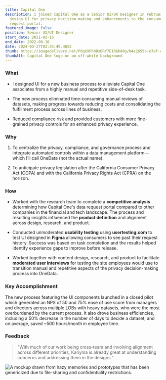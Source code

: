 ```yaml
---
title: Capital One
description: I joined Capital One as a Senior UI/UX Designer in February 2021 to
  design UI for privacy decision-making and enhancements to the consumer data
  request portal.
featured_image: false
position: Senior UX/UI Designer
start_date: 2021-02-16
end_date: 2022-08-16
date: 2024-03-27T02:35:49.465Z
thumb: https://imagedelivery.net/POqXXFhNBxBRY7E1RGhA0g/b4e2655b-e7ef-4c45-0977-1136eeebcb00/public
thumbAlt: Capital One logo on an off-white background
---
```

### What

- I designed UI for a new business process to alleviate Capital One associates from a highly manual and repetitive side-of-desk task.

- The new process eliminated time-consuming manual reviews of datasets, making progress towards reducing costs and consolidating the fulfillment process across lines of business.

- Reduced compliance risk and provided customers with more fine-grained privacy controls for an enhanced privacy experience.

### Why

1. To centralize the privacy, compliance, and governance process and integrate automated controls within a data management platform—which I'll call OneData (not the actual name).

2. To anticipate privacy legislation after the California Consumer Privacy Act (CCPA) and with the California Privacy Rights Act (CPRA) on the horizon.

### How

- Worked with the research team to complete a **competitive analysis** determining how Capital One's data request portal compared to other companies in the financial and tech landscape. The process and resulting insights influenced the **product definition** and alignment across design, research, and product.

- Conducted unmoderated **usability testing** using **usertesting.com** to test UI designed in **Figma** allowing consumers to see past their request history. Success was based on task completion and the results helped identify experience gaps to improve before release.

- Worked together with content design, research, and product to facilitate **moderated user interviews** for testing the site employees would use to transition manual and repetitive aspects of the privacy decision-making process into OneData.

### Key Accomplishment 

The new process featuring the UI components launched in a closed pilot which generated an NPS of 50 and 75% ease of use score from managers and directors across multiple LOBs with heavy datasets, who were the most overburdened by the current process. It also drove business efficiencies, including a 50% decrease in the number of days to decide a dataset, and on average, saved ~500 hours/month in employee time.

### Feedback

> "With much of our work being cross-team and involving alignment across different priorities, Kariyma is already great at understanding concerns and addressing them in the designs."

![A mockup drawn from hazy memories and prototypes that has been genericized due to file-sharing and confidentiality restrictions.](https://imagedelivery.net/POqXXFhNBxBRY7E1RGhA0g/0d9e1e82-70be-42fa-8cd7-118a9de1c200/public)
